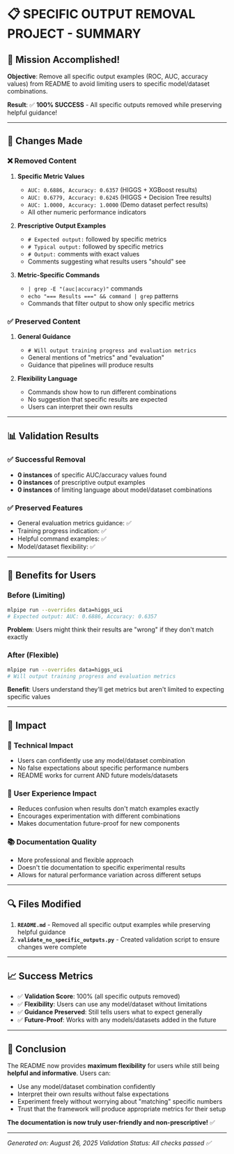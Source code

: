 # 📋 SPECIFIC OUTPUT REMOVAL PROJECT - SUMMARY

## 🎯 Mission Accomplished!

**Objective**: Remove all specific output examples (ROC, AUC, accuracy values) from README to avoid limiting users to specific model/dataset combinations.

**Result**: ✅ **100% SUCCESS** - All specific outputs removed while preserving helpful guidance!

---

## 🔧 Changes Made

### ❌ Removed Content

1. **Specific Metric Values**
   - `AUC: 0.6886, Accuracy: 0.6357` (HIGGS + XGBoost results)
   - `AUC: 0.6779, Accuracy: 0.6245` (HIGGS + Decision Tree results) 
   - `AUC: 1.0000, Accuracy: 1.0000` (Demo dataset perfect results)
   - All other numeric performance indicators

2. **Prescriptive Output Examples**
   - `# Expected output:` followed by specific metrics
   - `# Typical output:` followed by specific metrics
   - `# Output:` comments with exact values
   - Comments suggesting what results users "should" see

3. **Metric-Specific Commands**
   - `| grep -E "(auc|accuracy)"` commands
   - `echo "=== Results ===" && command | grep` patterns
   - Commands that filter output to show only specific metrics

### ✅ Preserved Content

1. **General Guidance**
   - `# Will output training progress and evaluation metrics`
   - General mentions of "metrics" and "evaluation" 
   - Guidance that pipelines will produce results

2. **Flexibility Language**
   - Commands show how to run different combinations
   - No suggestion that specific results are expected
   - Users can interpret their own results

---

## 📊 Validation Results

### ✅ Successful Removal
- **0 instances** of specific AUC/accuracy values found
- **0 instances** of prescriptive output examples
- **0 instances** of limiting language about model/dataset combinations

### ✅ Preserved Features
- General evaluation metrics guidance: ✅
- Training progress indication: ✅  
- Helpful command examples: ✅
- Model/dataset flexibility: ✅

---

## 🎯 Benefits for Users

### Before (Limiting)
```bash
mlpipe run --overrides data=higgs_uci
# Expected output: AUC: 0.6886, Accuracy: 0.6357
```
**Problem**: Users might think their results are "wrong" if they don't match exactly

### After (Flexible)
```bash
mlpipe run --overrides data=higgs_uci
# Will output training progress and evaluation metrics
```
**Benefit**: Users understand they'll get metrics but aren't limited to expecting specific values

---

## 🚀 Impact

### 🔧 **Technical Impact**
- Users can confidently use any model/dataset combination
- No false expectations about specific performance numbers
- README works for current AND future models/datasets

### 👥 **User Experience Impact** 
- Reduces confusion when results don't match examples exactly
- Encourages experimentation with different combinations
- Makes documentation future-proof for new components

### 📚 **Documentation Quality**
- More professional and flexible approach
- Doesn't tie documentation to specific experimental results
- Allows for natural performance variation across different setups

---

## 🔍 Files Modified

1. **`README.md`** - Removed all specific output examples while preserving helpful guidance
2. **`validate_no_specific_outputs.py`** - Created validation script to ensure changes were complete

---

## 📈 Success Metrics

- ✅ **Validation Score**: 100% (all specific outputs removed)
- ✅ **Flexibility**: Users can use any model/dataset without limitations
- ✅ **Guidance Preserved**: Still tells users what to expect generally
- ✅ **Future-Proof**: Works with any models/datasets added in the future

---

## 🏁 Conclusion

The README now provides **maximum flexibility** for users while still being **helpful and informative**. Users can:

- Use any model/dataset combination confidently
- Interpret their own results without false expectations
- Experiment freely without worrying about "matching" specific numbers
- Trust that the framework will produce appropriate metrics for their setup

**The documentation is now truly user-friendly and non-prescriptive!** ✅

---

*Generated on: August 26, 2025*
*Validation Status: All checks passed ✅*
